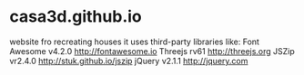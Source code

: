 casa3d.github.io
================

website fro recreating houses
it uses third-party libraries like:
Font Awesome v4.2.0 http://fontawesome.io
Threejs rv61 http://threejs.org
JSZip vr2.4.0 http://stuk.github.io/jszip
jQuery v2.1.1 http://jquery.com
